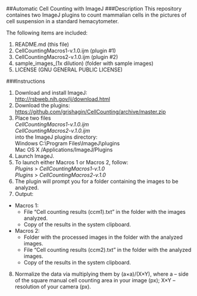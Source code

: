 ##Automatic Cell Counting with ImageJ
###Description
This repository containes two ImageJ plugins to count mammalian cells in the pictures of cell suspension in a standard hemacytometer.

The following items are included:

1. README.md  (this file)
2. CellCountingMacros1-v.1.0.ijm  (plugin #1)
3. CellCountingMacros2-v.1.0.ijm  (plugin #2)
4. sample_images_(1x dilution)  (folder with sample images)
5. LICENSE  (GNU GENERAL PUBLIC LICENSE)

###Instructions
1. Download and install ImageJ:  
http://rsbweb.nih.gov/ij/download.html
2. Download the plugins:  
https://github.com/grishagin/CellCounting/archive/master.zip
3. Place two files  
    _CellCountingMacros1-v.1.0.ijm_  
    _CellCountingMacros2-v.1.0.ijm_  
into the ImageJ plugins directory:   
Windows   C:\Program Files\ImageJ\plugins  
Mac OS X	/Applications/ImageJ/Plugins  
4. Launch ImageJ.
5. To launch either Macros 1 or Macros 2, follow:  
    _Plugins_ > _CellCountingMacros1-v.1.0_  
    _Plugins_ > _CellCountingMacros2-v.1.0_  
6. The plugin will prompt you for a folder containing the images to be analyzed.
7. Output:
  +	Macros 1:
    + File “Cell counting results (ccm1).txt” in the folder with the images analyzed.
    + Copy of the results in the system clipboard.
  +	Macros 2:
    + Folder with the processed images in the folder with the analyzed images.
    + File “Cell counting results (ccm2).txt” in the folder with the analyzed images.
    + Copy of the results in the system clipboard.
8. Normalize the data via multiplying them by (a×a)/(X×Y), where a – side of the square manual cell counting area in your image (px); X×Y – resolution of your camera (px).

